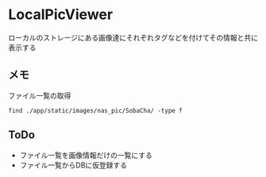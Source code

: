 # LocalPicViewer

ローカルのストレージにある画像達にそれぞれタグなどを付けてその情報と共に表示する

## メモ

ファイル一覧の取得

``
find ./app/static/images/nas_pic/SobaCha/ -type f
``

## ToDo

- ファイル一覧を画像情報だけの一覧にする
- ファイル一覧からDBに仮登録する
